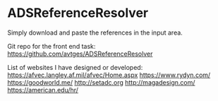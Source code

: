 # ADSReferenceResolver

Simply download and paste the references in the input area.

Git repo for the front end task:
https://github.com/avtges/ADSReferenceResolver

List of websites I have designed or developed:
https://afvec.langley.af.mil/afvec/Home.aspx
https://www.rydyn.com/
https://goodworld.me/
http://setadc.org
http://magadesign.com/
https://american.edu/hr/

